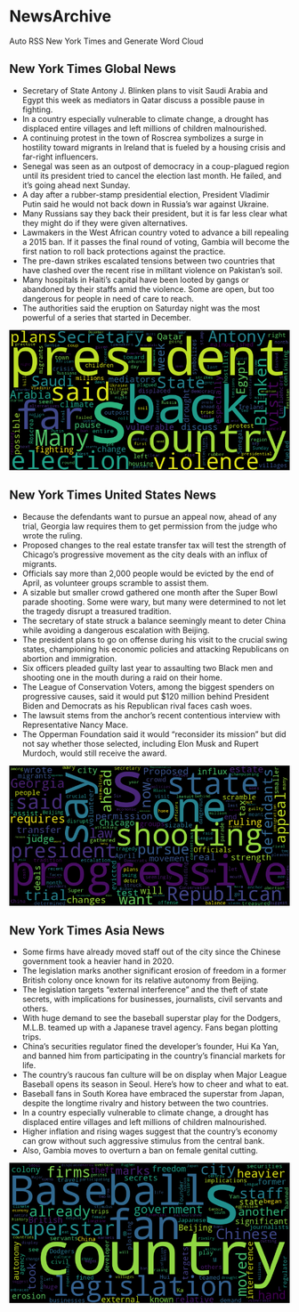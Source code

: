 # NewsArchive
Auto RSS New York Times and Generate Word Cloud

## New York Times Global News
* Secretary of State Antony J. Blinken plans to visit Saudi Arabia and Egypt this week as mediators in Qatar discuss a possible pause in fighting.
* In a country especially vulnerable to climate change, a drought has displaced entire villages and left millions of children malnourished.
* A continuing protest in the town of Roscrea symbolizes a surge in hostility toward migrants in Ireland that is fueled by a housing crisis and far-right influencers.
* Senegal was seen as an outpost of democracy in a coup-plagued region until its president tried to cancel the election last month. He failed, and it’s going ahead next Sunday.
* A day after a rubber-stamp presidential election, President Vladimir Putin said he would not back down in Russia’s war against Ukraine.
* Many Russians say they back their president, but it is far less clear what they might do if they were given alternatives.
* Lawmakers in the West African country voted to advance a bill repealing a 2015 ban. If it passes the final round of voting, Gambia will become the first nation to roll back protections against the practice.
* The pre-dawn strikes escalated tensions between two countries that have clashed over the recent rise in militant violence on Pakistan’s soil.
* Many hospitals in Haiti’s capital have been looted by gangs or abandoned by their staffs amid the violence. Some are open, but too dangerous for people in need of care to reach.
* The authorities said the eruption on Saturday night was the most powerful of a series that started in December.

![Global](./global.png)
## New York Times United States News
* Because the defendants want to pursue an appeal now, ahead of any trial, Georgia law requires them to get permission from the judge who wrote the ruling.
* Proposed changes to the real estate transfer tax will test the strength of Chicago’s progressive movement as the city deals with an influx of migrants.
* Officials say more than 2,000 people would be evicted by the end of April, as volunteer groups scramble to assist them.
* A sizable but smaller crowd gathered one month after the Super Bowl parade shooting. Some were wary, but many were determined to not let the tragedy disrupt a treasured tradition.
* The secretary of state struck a balance seemingly meant to deter China while avoiding a dangerous escalation with Beijing.
* The president plans to go on offense during his visit to the crucial swing states, championing his economic policies and attacking Republicans on abortion and immigration.
* Six officers pleaded guilty last year to assaulting two Black men and shooting one in the mouth during a raid on their home.
* The League of Conservation Voters, among the biggest spenders on progressive causes, said it would put $120 million behind President Biden and Democrats as his Republican rival faces cash woes.
* The lawsuit stems from the anchor’s recent contentious interview with Representative Nancy Mace.
* The Opperman Foundation said it would “reconsider its mission” but did not say whether those selected, including Elon Musk and Rupert Murdoch, would still receive the award.

![US](./usnews.png)
## New York Times Asia News
* Some firms have already moved staff out of the city since the Chinese government took a heavier hand in 2020.
* The legislation marks another significant erosion of freedom in a former British colony once known for its relative autonomy from Beijing.
* The legislation targets “external interference” and the theft of state secrets, with implications for businesses, journalists, civil servants and others.
* With huge demand to see the baseball superstar play for the Dodgers, M.L.B. teamed up with a Japanese travel agency. Fans began plotting trips.
* China’s securities regulator fined the developer’s founder, Hui Ka Yan, and banned him from participating in the country’s financial markets for life.
* The country’s raucous fan culture will be on display when Major League Baseball opens its season in Seoul. Here’s how to cheer and what to eat.
* Baseball fans in South Korea have embraced the superstar from Japan, despite the longtime rivalry and history between the two countries.
* In a country especially vulnerable to climate change, a drought has displaced entire villages and left millions of children malnourished.
* Higher inflation and rising wages suggest that the country’s economy can grow without such aggressive stimulus from the central bank.
* Also, Gambia moves to overturn a ban on female genital cutting.

![Asian](./asian.png)
